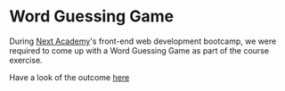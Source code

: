 # Word Guessing Game
During <a href="www.nextacademy.com">Next Academy</a>'s front-end web development bootcamp, we were required to come up with a Word Guessing Game as part of the course exercise.

Have a look of the outcome <a href="https://bahiyahmj.github.io/NA-Guessing-Game/">here</a>
